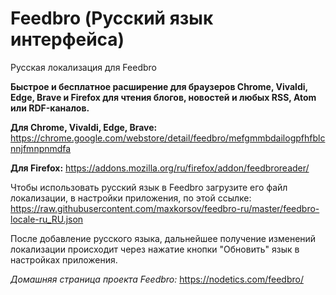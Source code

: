 # Feedbro (Русский язык интерфейса)

Русская локализация для Feedbro

**Быстрое и бесплатное расширение для браузеров Chrome, Vivaldi, Edge, Brave и Firefox для чтения блогов, новостей и любых RSS, Atom или RDF-каналов.**

**Для Chrome, Vivaldi, Edge, Brave:** https://chrome.google.com/webstore/detail/feedbro/mefgmmbdailogpfhfblcnnjfmnpnmdfa

**Для Firefox:** https://addons.mozilla.org/ru/firefox/addon/feedbroreader/

Чтобы использовать русский язык в Feedbro загрузите его файл локализации, в настройки приложения, по этой ссылке:
https://raw.githubusercontent.com/maxkorsov/feedbro-ru/master/feedbro-locale-ru_RU.json

После добавление русского языка, дальнейшее получение изменений локализации происходит через нажатие кнопки "Обновить" язык в настройках приложения.

 *Домашняя страница проекта Feedbro:* https://nodetics.com/feedbro/
